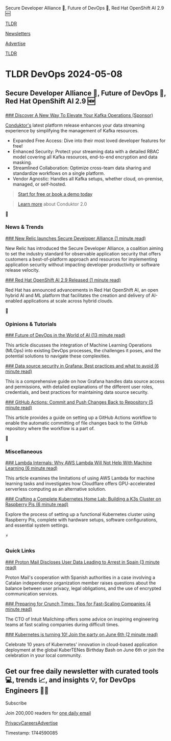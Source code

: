 Secure Developer Alliance 🔐, Future of DevOps 🤖, Red Hat OpenShift AI 2.9 🆕

[TLDR](/)

[Newsletters](/newsletters)

[Advertise](https://advertise.tldr.tech/)

[TLDR](/)

# TLDR DevOps 2024-05-08

## Secure Developer Alliance 🔐, Future of DevOps 🤖, Red Hat OpenShift AI 2.9 🆕

### 

[### Discover A New Way To Elevate Your Kafka Operations (Sponsor)](https://www.conduktor.io/get-started/?utm_source=newsletter&amp;utm_medium=paid_social&amp;utm_campaign=conduktor-2-0)

[Conduktor's](https://v2.conduktor.io/?utm_source=newsletter&utm_medium=paid_social&utm_campaign=conduktor-2-0) latest platform release enhances your data streaming experience by simplifying the management of Kafka resources.

* Expanded Free Access: Dive into their most loved developer features for free!
* Enhanced Security: Protect your streaming data with a detailed RBAC model covering all Kafka resources, end-to-end encryption and data masking.
* Streamlined Collaboration: Optimize cross-team data sharing and standardize workflows on a single platform.
* Vendor Agnostic: Handles all Kafka setups, whether cloud, on-premise, managed, or self-hosted.

> [Start for free or book a demo today](https://www.conduktor.io/get-started/?utm_source=newsletter&utm_medium=paid_social&utm_campaign=conduktor-2-0)

> [Learn more](https://v2.conduktor.io/?utm_source=newsletter&utm_medium=paid_social&utm_campaign=conduktor-2-0) about Conduktor 2.0

📱

### News & Trends

[### New Relic launches Secure Developer Alliance (1 minute read)](https://newrelic.com/blog/nerdlog/new-relic-launches-secure-developer-alliance?utm_source=tldrdevops)

New Relic has introduced the Secure Developer Alliance, a coalition aiming to set the industry standard for observable application security that offers customers a best-of-platform approach and resources for implementing application security without impacting developer productivity or software release velocity.

[### Red Hat OpenShift AI 2.9 Released (1 minute read)](https://www.devopsdigest.com/red-hat-openshift-ai-29-released?utm_source=tldrdevops)

Red Hat has announced advancements in Red Hat OpenShift AI, an open hybrid AI and ML platform that facilitates the creation and delivery of AI-enabled applications at scale across hybrid clouds.

🚀

### Opinions & Tutorials

[### Future of DevOps in the World of AI (13 minute read)](https://lablabs.io/future-of-devops-in-the-world-of-ai/?utm_source=tldrdevops)

This article discusses the integration of Machine Learning Operations (MLOps) into existing DevOps processes, the challenges it poses, and the potential solutions to navigate these complexities.

[### Data source security in Grafana: Best practices and what to avoid (6 minute read)](https://grafana.com/blog/2024/05/06/data-source-security-in-grafana-best-practices-and-what-to-avoid/?utm_source=tldrdevops)

This is a comprehensive guide on how Grafana handles data source access and permissions, with detailed explanations of the different user roles, credentials, and best practices for maintaining data source security.

[### GitHub Actions: Commit and Push Changes Back to Repository (5 minute read)](https://build5nines.com/github-actions-commit-and-push-changes-back-to-repository/?utm_source=tldrdevops)

This article provides a guide on setting up a GitHub Actions workflow to enable the automatic committing of file changes back to the GitHub repository where the workflow is a part of.

🎁

### Miscellaneous

[### Lambda Internals: Why AWS Lambda Will Not Help With Machine Learning (6 minute read)](https://dev.to/fively/lambda-internals-why-aws-lambda-will-not-help-with-machine-learning-3f6g?utm_source=tldrdevops)

This article examines the limitations of using AWS Lambda for machine learning tasks and investigates how Cloudflare offers GPU-accelerated serverless computing as an alternative solution.

[### Crafting a Complete Kubernetes Home Lab: Building a K3s Cluster on Raspberry Pis (6 minute read)](https://medium.com/@vincent_turrin/crafting-a-complete-kubernetes-home-lab-building-a-k3s-cluster-on-raspberry-pi-4fc9106bd94f?utm_source=tldrdevops)

Explore the process of setting up a functional Kubernetes cluster using Raspberry Pis, complete with hardware setups, software configurations, and essential system settings.

⚡️

### Quick Links

[### Proton Mail Discloses User Data Leading to Arrest in Spain (3 minute read)](https://restoreprivacy.com/protonmail-discloses-user-data-leading-to-arrest-in-spain?utm_source=tldrdevops)

Proton Mail's cooperation with Spanish authorities in a case involving a Catalan independence organization member raises questions about the balance between user privacy, legal obligations, and the use of encrypted communication services.

[### Preparing for Crunch Times: Tips for Fast-Scaling Companies (4 minute read)](https://thenewstack.io/preparing-for-crunch-times-tips-for-fast-scaling-companies/?utm_source=tldrdevops)

The CTO of Intuit Mailchimp offers some advice on inspiring engineering teams at fast scaling companies during difficult times.

[### Kubernetes is turning 10! Join the party on June 6th (2 minute read)](https://www.cncf.io/blog/2024/05/07/kubernetes-is-turning-10-join-the-party-on-june-6th/?utm_source=tldrdevops)

Celebrate 10 years of Kubernetes' innovation in cloud-based application deployment at the global KuberTENes Birthday Bash on June 6th or join the celebration in your local community.

## Get our free daily newsletter with curated tools 💻, trends 📈, and insights 💡, for DevOps Engineers 👨‍💻

Subscribe

Join 200,000 readers for [one daily email](/api/latest/devops)

[Privacy](/privacy)[Careers](https://jobs.ashbyhq.com/tldr.tech)[Advertise](/devops/advertise)

Timestamp: 1744590085